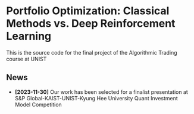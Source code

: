 # Portfolio Optimization: Classical Methods vs. Deep Reinforcement Learning

This is the source code for the final project of the Algorithmic Trading course at UNIST

## News
- **[2023-11-30]** Our work has been selected for a finalist presentation at S&P Global-KAIST-UNIST-Kyung Hee University Quant Investment Model Competition